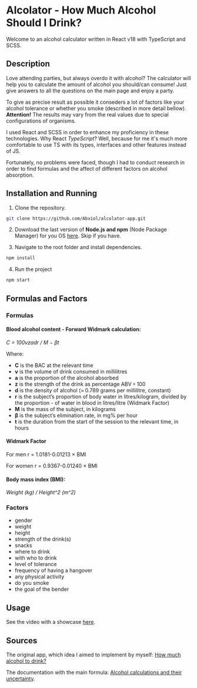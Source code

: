 
# Alcolator - How Much Alcohol Should I Drink?

Welcome to an alcohol calculator written in React v18 with TypeScript and SCSS.

## Description

Love attending parties, but always overdo it with alcohol? The calculator will help you to calculate the amount of alcohol you should/can consume! Just give answers to all the questions on the main page and enjoy a party.

To give as precise result as possible it conseders a lot of factors like your alcohol tolerance or whether you smoke (described in more detail bellow). **Attention!** The results may vary from the real values due to special configurations of organisms.

I used React and SCSS in order to enhance my proficiency in these technologies. Why React *TypeScript*? Well, because for me it's much more comfortable to use TS with its types, interfaces and other features instead of JS.

Fortunately, no problems were faced, though I had to conduct research in order to find formulas and the affect of different factors on alcohol absorption. 




## Installation and Running

1. Clone the repository.

```bash
git clone https://github.com/Abviol/alcolator-app.git
```

2. Download the last version of **Node.js and npm** (Node Package Manager) for you OS [here](https://nodejs.org/en). Skip if you have.

3. Navigate to the root folder and install dependencies.

```bash
npm install
```

4. Run the project
```bash
npm start
```
## Formulas and Factors

### Formulas

#### Blood alcohol content - Forward Widmark calculation:

_C = 100vzadr / M − βt_

Where:
- **C** is the BAC at the relevant time
- **v** is the volume of drink consumed in millilitres
- **a** is the proportion of the alcohol absorbed
- **z** is the strength of the drink as percentage ABV ÷ 100
- **d** is the density of alcohol (= 0.789 grams per millilitre, constant)
- **r** is the subject’s proportion of body water in litres/kilogram, divided by the proportion - of water in blood in litres/litre (Widmark Factor)
- **M** is the mass of the subject, in kilograms
- **β** is the subject’s elimination rate, in mg% per hour
- **t** is the duration from the start of the session to the relevant time, in hours

#### Widmark Factor

For men r = 1.0181-0.01213 × BMI

For women r = 0.9367-0.01240 × BMI

#### Body mass index (BMI):

_Weight (kg) / Height^2 (m^2)_


### Factors

- gender
- weight
- height
- strength of the drink(s)
- snacks
- where to drink
- with who to drink
- level of tolerance
- frequency of having a hangover
- any physical activity
- do you smoke
- the goal of the bender

## Usage

See the video with a showcase [here](https://youtu.be/HfU_CilNmUg).


## Sources

The original app, which idea I aimed to implement by myself: [How much alcohol to drink?](https://play.google.com/store/apps/details?id=com.xzcompany.alcometr&pli=1)

The documentation with the main formula: [Alcohol calculations and their uncertainty](https://www.ncbi.nlm.nih.gov/pmc/articles/PMC4361698/).
